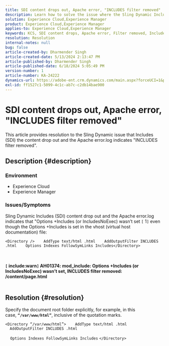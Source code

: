```yaml
---
title: SDI content drops out, Apache error, "INCLUDES filter removed"
description: Learn how to solve the issue where the Sling Dynamic Includes (SDI) the content drop out and the Apache error.log indicates "INCLUDES filter removed".
solution: Experience Cloud,Experience Manager
product: Experience Cloud,Experience Manager
applies-to: Experience Cloud,Experience Manager
keywords: KCS, SDI content drops, Apache error, Filter removed, Includes filter removed, Experience Cloud, Experience Manager
resolution: Resolution
internal-notes: null
bug: false
article-created-by: Dharmender Singh
article-created-date: 5/13/2024 2:13:47 PM
article-published-by: Dharmender Singh
article-published-date: 6/18/2024 5:05:49 PM
version-number: 1
article-number: KA-24222
dynamics-url: https://adobe-ent.crm.dynamics.com/main.aspx?forceUCI=1&pagetype=entityrecord&etn=knowledgearticle&id=62c57dfe-3211-ef11-9f89-000d3a37816b
exl-id: ff1527c1-5099-4c1c-ab7c-c2db14bae900
---
```

# SDI content drops out, Apache error, "INCLUDES filter removed"


This article provides resolution to the Sling Dynamic issue that Includes (SDI) the content drop out and the Apache error.log indicates "INCLUDES filter removed".

## Description {#description}


### Environment

- Experience Cloud
- Experience Manager


### Issues/Symptoms

Sling Dynamic Includes (SDI) content drop out and the Apache error.log indicates that "Options +Includes (or IncludesNoExec) wasn’t set `[` 1`]`  even though the Options +Includes is set in the vhost (virtual host documentation) file:


```
<Directory />    AddType text/html .html    AddOutputFilter INCLUDES .html    Options Indexes FollowSymLinks Includes</Directory>
```

<br> <br><b>`[` include:warn`]`  AH01374: mod_include: Options +Includes (or IncludesNoExec) wasn’t set, INCLUDES filter removed: /content/page.html</b>
 <br> 

## Resolution {#resolution}


Specify the document root folder explicitly, for example, in this case, <b>`“/var/www/html”`</b>, inclusive of the quotation marks.




```
<Directory “/var/www/html”>    AddType text/html .html    AddOutputFilter INCLUDES .html
```


    `Options Indexes FollowSymLinks Includes`
`</Directory>`
